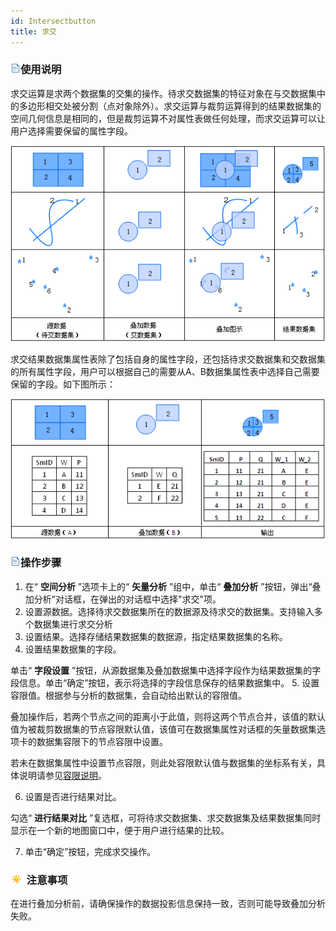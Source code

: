 ```yaml
---
id: Intersectbutton
title: 求交
---
```


### ![](../../../img/read.gif)使用说明  

求交运算是求两个数据集的交集的操作。待求交数据集的特征对象在与交数据集中的多边形相交处被分割（点对象除外）。求交运算与裁剪运算得到的结果数据集的空间几何信息是相同的，但是裁剪运算不对属性表做任何处理，而求交运算可以让用户选择需要保留的属性字段。
 
![](img/intersectbuttonoperation.png)  
  
求交结果数据集属性表除了包括自身的属性字段，还包括待求交数据集和交数据集的所有属性字段，用户可以根据自己的需要从A、B数据集属性表中选择自己需要保留的字段。如下图所示：

![](img/intersectbuttonproperty.png)       


### ![](../../../img/read.gif)操作步骤

  1. 在“ **空间分析** ”选项卡上的“ **矢量分析** ”组中，单击“ **叠加分析** ”按钮，弹出“叠加分析”对话框，在弹出的对话框中选择"求交"项。
  2. 设置源数据。选择待求交数据集所在的数据源及待求交的数据集。支持输入多个数据集进行求交分析
  3. 设置结果。选择存储结果数据集的数据源，指定结果数据集的名称。
  4. 设置结果数据集的字段。 

单击“ **字段设置** ”按钮，从源数据集及叠加数据集中选择字段作为结果数据集的字段信息。单击“确定”按钮，表示将选择的字段信息保存的结果数据集中。
  5. 设置容限值。根据参与分析的数据集，会自动给出默认的容限值。 

叠加操作后，若两个节点之间的距离小于此值，则将这两个节点合并，该值的默认值为被裁剪数据集的节点容限默认值，该值可在数据集属性对话框的矢量数据集选项卡的数据集容限下的节点容限中设置。

若未在数据集属性中设置节点容限，则此处容限默认值与数据集的坐标系有关，具体说明请参见[容限说明](../../../DataProcessing/Tolerance.htm)。

  6. 设置是否进行结果对比。 

勾选“ **进行结果对比** ”复选框，可将待求交数据集、求交数据集及结果数据集同时显示在一个新的地图窗口中，便于用户进行结果的比较。

  7. 单击“确定”按钮，完成求交操作。

### ![](../../../img/note.png) 注意事项

在进行叠加分析前，请确保操作的数据投影信息保持一致，否则可能导致叠加分析失败。

